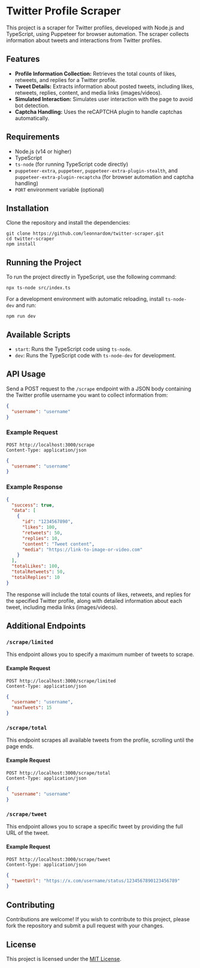# Twitter Profile Scraper

This project is a scraper for Twitter profiles, developed with Node.js and TypeScript, using Puppeteer for browser automation. The scraper collects information about tweets and interactions from Twitter profiles.

## Features

- **Profile Information Collection:** Retrieves the total counts of likes, retweets, and replies for a Twitter profile.
- **Tweet Details:** Extracts information about posted tweets, including likes, retweets, replies, content, and media links (images/videos).
- **Simulated Interaction:** Simulates user interaction with the page to avoid bot detection.
- **Captcha Handling:** Uses the reCAPTCHA plugin to handle captchas automatically.

## Requirements

- Node.js (v14 or higher)
- TypeScript
- `ts-node` (for running TypeScript code directly)
- `puppeteer-extra`, `puppeteer`, `puppeteer-extra-plugin-stealth`, and `puppeteer-extra-plugin-recaptcha` (for browser automation and captcha handling)
- `PORT` environment variable (optional)

## Installation

Clone the repository and install the dependencies:

    git clone https://github.com/leonnardom/twitter-scraper.git
    cd twitter-scraper
    npm install

## Running the Project

To run the project directly in TypeScript, use the following command:

    npx ts-node src/index.ts

For a development environment with automatic reloading, install `ts-node-dev` and run:

    npm run dev

## Available Scripts

- `start`: Runs the TypeScript code using `ts-node`.
- `dev`: Runs the TypeScript code with `ts-node-dev` for development.

## API Usage

Send a POST request to the `/scrape` endpoint with a JSON body containing the Twitter profile username you want to collect information from:

```json
{
  "username": "username"
}
```

### Example Request

    POST http://localhost:3000/scrape
    Content-Type: application/json

```json
{
  "username": "username"
}
```

### Example Response

```json
{
  "success": true,
  "data": [
    {
      "id": "1234567890",
      "likes": 100,
      "retweets": 50,
      "replies": 10,
      "content": "Tweet content",
      "media": "https://link-to-image-or-video.com"
    }
  ],
  "totalLikes": 100,
  "totalRetweets": 50,
  "totalReplies": 10
}
```

The response will include the total counts of likes, retweets, and replies for the specified Twitter profile, along with detailed information about each tweet, including media links (images/videos).

## Additional Endpoints

### `/scrape/limited`

This endpoint allows you to specify a maximum number of tweets to scrape.

#### Example Request

    POST http://localhost:3000/scrape/limited
    Content-Type: application/json

```json
{
  "username": "username",
  "maxTweets": 15
}
```

### `/scrape/total`

This endpoint scrapes all available tweets from the profile, scrolling until the page ends.

#### Example Request

    POST http://localhost:3000/scrape/total
    Content-Type: application/json

```json
{
  "username": "username"
}
```

### `/scrape/tweet`

This endpoint allows you to scrape a specific tweet by providing the full URL of the tweet.

#### Example Request

    POST http://localhost:3000/scrape/tweet
    Content-Type: application/json

```json
{
  "tweetUrl": "https://x.com/username/status/1234567890123456789"
}
```

## Contributing

Contributions are welcome! If you wish to contribute to this project, please fork the repository and submit a pull request with your changes.

## License

This project is licensed under the [MIT License](LICENSE).
